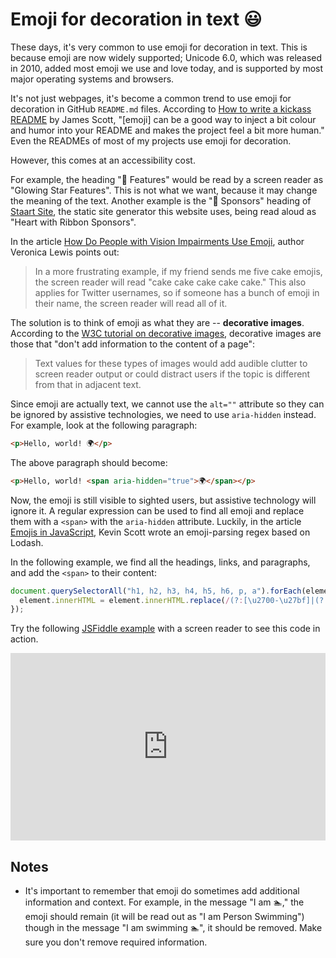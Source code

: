 # Emoji for decoration in text 😃

These days, it's very common to use emoji for decoration in text. This is because emoji are now widely supported; Unicode 6.0, which was released in 2010, added most emoji we use and love today, and is supported by most major operating systems and browsers.

It's not just webpages, it's become a common trend to use emoji for decoration in GitHub `README.md` files. According to [How to write a kickass README](https://dev.to/scottydocs/how-to-write-a-kickass-readme-5af9) by James Scott, "\[emoji] can be a good way to inject a bit colour and humor into your README and makes the project feel a bit more human." Even the READMEs of most of my projects use emoji for decoration.

However, this comes at an accessibility cost.

For example, the heading "🌟 Features" would be read by a screen reader as "Glowing Star Features". This is not what we want, because it may change the meaning of the text. Another example is the "💝 Sponsors" heading of [Staart Site](https://github.com/staart/site), the static site generator this website uses, being read aloud as "Heart with Ribbon Sponsors".

In the article [How Do People with Vision Impairments Use Emoji](https://www.perkinselearning.org/technology/blog/how-do-people-vision-impairments-use-emoji), author Veronica Lewis points out:

> In a more frustrating example, if my friend sends me five cake emojis, the screen reader will read "cake cake cake cake cake." This also applies for Twitter usernames, so if someone has a bunch of emoji in their name, the screen reader will read all of it.

The solution is to think of emoji as what they are -- **decorative images**. According to the [W3C tutorial on decorative images](https://www.w3.org/WAI/tutorials/images/decorative/), decorative images are those that "don't add information to the content of a page":

> Text values for these types of images would add audible clutter to screen reader output or could distract users if the topic is different from that in adjacent text.

Since emoji are actually text, we cannot use the `alt=""` attribute so they can be ignored by assistive technologies, we need to use `aria-hidden` instead. For example, look at the following paragraph:

```html
<p>Hello, world! 🌍</p>
```

The above paragraph should become:

```html
<p>Hello, world! <span aria-hidden="true">🌍</span></p>
```

Now, the emoji is still visible to sighted users, but assistive technology will ignore it. A regular expression can be used to find all emoji and replace them with a `<span>` with the `aria-hidden` attribute. Luckily, in the article [Emojis in JavaScript](https://medium.com/reactnative/emojis-in-javascript-f693d0eb79fb), Kevin Scott wrote an emoji-parsing regex based on Lodash.

In the following example, we find all the headings, links, and paragraphs, and add the `<span>` to their content:

```js
document.querySelectorAll("h1, h2, h3, h4, h5, h6, p, a").forEach(element => {
  element.innerHTML = element.innerHTML.replace(/(?:[\u2700-\u27bf]|(?:\ud83c[\udde6-\uddff]){2}|[\ud800-\udbff][\udc00-\udfff]|[\u0023-\u0039]\ufe0f?\u20e3|\u3299|\u3297|\u303d|\u3030|\u24c2|\ud83c[\udd70-\udd71]|\ud83c[\udd7e-\udd7f]|\ud83c\udd8e|\ud83c[\udd91-\udd9a]|\ud83c[\udde6-\uddff]|[\ud83c[\ude01-\ude02]|\ud83c\ude1a|\ud83c\ude2f|[\ud83c[\ude32-\ude3a]|[\ud83c[\ude50-\ude51]|\u203c|\u2049|[\u25aa-\u25ab]|\u25b6|\u25c0|[\u25fb-\u25fe]|\u00a9|\u00ae|\u2122|\u2139|\ud83c\udc04|[\u2600-\u26FF]|\u2b05|\u2b06|\u2b07|\u2b1b|\u2b1c|\u2b50|\u2b55|\u231a|\u231b|\u2328|\u23cf|[\u23e9-\u23f3]|[\u23f8-\u23fa]|\ud83c\udccf|\u2934|\u2935|[\u2190-\u21ff])/g, `<span aria-hidden="true">$&</span>`);
});
```

Try the following [JSFiddle example](https://jsfiddle.net/anandchowdhary/8sjeoyn2/19/) with a screen reader to see this code in action.

<iframe width="100%" height="300" src="https://jsfiddle.net/anandchowdhary/14tug0qm/1/embedded/result,html,css/dark/" allowfullscreen="allowfullscreen" allowpaymentrequest frameborder="0"></iframe>

## Notes

- It's important to remember that emoji do sometimes add additional information and context. For example, in the message "I am 🏊," the emoji should remain (it will be read out as "I am Person Swimming") though in the message "I am swimming 🏊", it should be removed. Make sure you don't remove required information.
